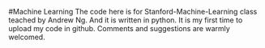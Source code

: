 #Machine Learning
The code here is for Stanford-Machine-Learning class teached by Andrew Ng.
And it is written in python. It is my first time to upload my 
code in github. Comments and suggestions are warmly welcomed.
